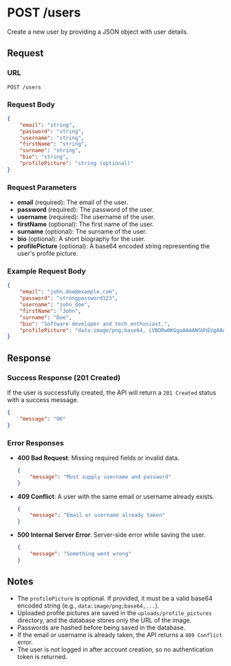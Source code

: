 # POST /users

Create a new user by providing a JSON object with user details.

## Request

### URL

`POST /users`

### Request Body

```json
{
    "email": "string",
    "password": "string",
    "username": "string",
    "firstName": "string",
    "surname": "string",
    "bio": "string",
    "profilePicture": "string (optional)"
}
```

### Request Parameters

- **email** (required): The email of the user.
- **password** (required): The password of the user.
- **username** (required): The username of the user.
- **firstName** (optional): The first name of the user.
- **surname** (optional): The surname of the user.
- **bio** (optional): A short biography for the user.
- **profilePicture** (optional): A base64 encoded string representing the user's profile picture.

### Example Request Body

```json
{
    "email": "john.doe@example.com",
    "password": "strongpassword123",
    "username": "john_doe",
    "firstName": "John",
    "surname": "Doe",
    "bio": "Software developer and tech enthusiast.",
    "profilePicture": "data:image/png;base64, iVBORw0KGgoAAAANSUhEUgAAAAUA..."
}
```

## Response

### Success Response (201 Created)

If the user is successfully created, the API will return a `201 Created` status with a success message.

```json
{
    "message": "OK"
}
```

### Error Responses

- **400 Bad Request**: Missing required fields or invalid data.

    ```json
    {
        "message": "Must supply username and password"
    }
    ```

- **409 Conflict**: A user with the same email or username already exists.

    ```json
    {
        "message": "Email or username already taken"
    }
    ```

- **500 Internal Server Error**: Server-side error while saving the user.

    ```json
    {
        "message": "Something went wrong"
    }
    ```

## Notes

- The `profilePicture` is optional. If provided, it must be a valid base64 encoded string (e.g., `data:image/png;base64,...`).
- Uploaded profile pictures are saved in the `uploads/profile_pictures` directory, and the database stores only the URL of the image.
- Passwords are hashed before being saved in the database.
- If the email or username is already taken, the API returns a `409 Conflict` error.
- The user is not logged in after account creation, so no authentication token is returned.

